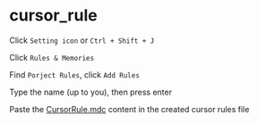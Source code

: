 # cursor_rule

Click `Setting icon` or `Ctrl + Shift + J`

Click `Rules & Memories`

Find `Porject Rules`, click `Add Rules`

Type the name (up to you), then press enter

Paste the [CursorRule.mdc](./CursorRules.mdc) content in the created cursor rules file
